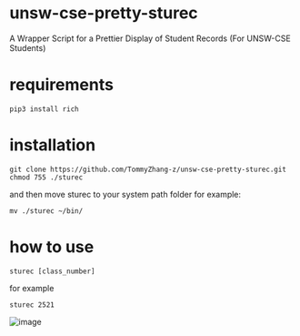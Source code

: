 # unsw-cse-pretty-sturec
A Wrapper Script for a Prettier Display of Student Records (For UNSW-CSE Students)

# requirements
```
pip3 install rich
```

# installation
```
git clone https://github.com/TommyZhang-z/unsw-cse-pretty-sturec.git
chmod 755 ./sturec
```
and then move sturec to your system path folder
for example:
```
mv ./sturec ~/bin/
```

# how to use
```
sturec [class_number]
```
for example
```
sturec 2521
```
![image](https://user-images.githubusercontent.com/81734746/179915247-28bc40d0-9381-4908-a57e-5d3cd7c54a37.png)
